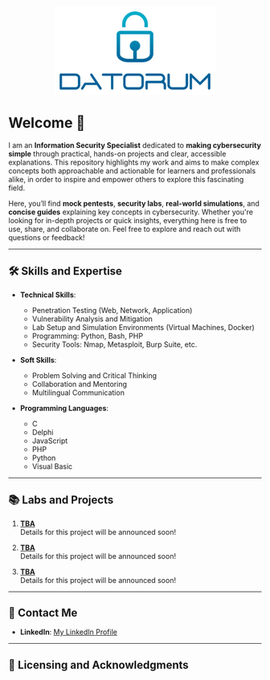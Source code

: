 <!--
**Available Languages**

[![English](./assets/icons/flags/gb.png)](README.md)
[![Español](./assets/icons/flags/es.png)](README_es.md)
[![Português](./assets/icons/flags/pt.png)](README_pt.md)
-->

<img src="./assets/logos/datorum.png" 
        alt="DATORUM" 
        style="display: block; margin: 0 auto" />

# Welcome 👋

I am an **Information Security Specialist** dedicated to **making cybersecurity simple** through practical, hands-on projects and clear, accessible explanations. This repository highlights my work and aims to make complex concepts both approachable and actionable for learners and professionals alike, in order to inspire and empower others to explore this fascinating field.

Here, you’ll find **mock pentests**, **security labs**, **real-world simulations**, and **concise guides** explaining key concepts in cybersecurity. Whether you're looking for in-depth projects or quick insights, everything here is free to use, share, and collaborate on. Feel free to explore and reach out with questions or feedback!

---

## 🛠️ Skills and Expertise

- **Technical Skills**:
  - Penetration Testing (Web, Network, Application)
  - Vulnerability Analysis and Mitigation
  - Lab Setup and Simulation Environments (Virtual Machines, Docker)
  - Programming: Python, Bash, PHP
  - Security Tools: Nmap, Metasploit, Burp Suite, etc.

- **Soft Skills**:
  - Problem Solving and Critical Thinking
  - Collaboration and Mentoring
  - Multilingual Communication  

- **Programming Languages**:
  - C
  - Delphi
  - JavaScript
  - PHP
  - Python
  - Visual Basic

---

## 📚 Labs and Projects

1. **[TBA]()**  
   Details for this project will be announced soon!

2. **[TBA]()**  
   Details for this project will be announced soon!

3. **[TBA]()**  
   Details for this project will be announced soon!

---

## 📩 Contact Me

- **LinkedIn**: [My LinkedIn Profile](https://www.linkedin.com/in/arjfabian/)

<!-- <a href="https://linkedin.com"><img src="https://img.shields.io/badge/-LinkedIn-0072b1?&style=for-the-badge&logo=linkedin&logoColor=white" /></a> -->

<!-- **Website**: [My Personal Website](https://yourwebsite.com) -->

---

## 📝 Licensing and Acknowledgments

<!-- All content in this repository is open-source under the [MIT License](LICENSE). Feel free to use it for educational purposes. -->
